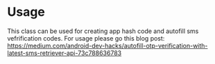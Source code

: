 # Usage
This class can be used for creating app hash code and autofill sms vefrification codes.
For usage please go this blog post:
https://medium.com/android-dev-hacks/autofill-otp-verification-with-latest-sms-retriever-api-73c788636783